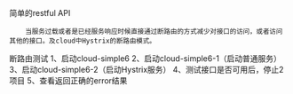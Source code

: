 简单的restful API


		当服务过载或者是已经服务响应时候直接通过断路由的方式减少对接口的访问，或者访问其他的接口。及cloud中Hystrix的断路由模式。
		
断路由测试
1、启动cloud-simple6
2、启动cloud-simple6-1（启动普通服务）
3、启动cloud-simple6-2（启动Hystrix服务）
4、测试接口是否可用后，停止2项目
5、查看返回正确的error结果
